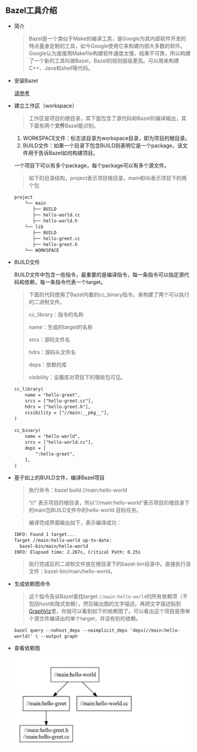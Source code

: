 ## Bazel工具介绍

- 简介

  > Bazel是一个类似于Make的编译工具，是Google为其内部软件开发的特点量身定制的工具，如今Google使用它来构建内部大多数的软件。Google认为直接用Makefile构建软件速度太慢，结果不可靠，所以构建了一个新的工具叫做Bazel，Bazel的规则层级更高。可以用来构建C++、Java和shell等代码。

- 安装Bazel

  [请参考](https://docs.bazel.build/versions/master/install.html)

- 建立工作区（workspace）

  >  工作区是项目的根目录，其下面包含了源代码和Bazel的编译输出，其下面有两个**文件**Bazel能识别。

  1. WORKSPACE文件：标志该目录为workspace目录，即为项目的根目录。
  2. BUILD文件：如果一个目录下包含BUILD则表明它是一个package，该文件用于告诉Bazel如何构建项目。

  一个项目下可以有多个package，每个package可以有多个源文件。

  > 如下的目录结构，project表示项目根目录，main和lib表示项目下的两个包

  ```
  project
      └── main
         ├── BUILD
         ├── hello-world.cc
         ├── hello-world.h
      └── lib
         ├── BUILD
         ├── hello-greet.cc
         ├── hello-greet.h
      └── WORKSPACE
  ```

- BUILD文件

  BUILD文件中包含一些指令，最重要的是编译指令，每一条指令可以指定源代码和依赖，每一条指令代表一个target。

  > 下面的代码使用了Bazel内置的cc_binary指令，来构建了两个可以执行的二进制文件。
  >
  > cc_library：指令的名称
  >
  > name：生成的target的名称
  >
  > srcs：源码文件名
  >
  > hdrs：源码头文件名
  >
  > deps：依赖的库
  >
  > visibility：设置库对项目下的哪些包可见。

  ```
  cc_library(
      name = "hello-greet",
      srcs = ["hello-greet.cc"],
      hdrs = ["hello-greet.h"],
      visibility = ["//main:__pkg__"],
  )

  cc_binary(
      name = "hello-world",
      srcs = ["hello-world.cc"],
      deps = [
          ":hello-greet",
      ],
  )
  ```

- 基于如上的BUILD文件，编译Bazel项目

  > 执行命令：bazel   build    //main:hello-world
  >
  > “//” 表示项目的根目录，所以“//main:hello-world”表示项目的根目录下的main包BUILD文件中的hello-world  目标任务。

  > 编译完成界面输出如下，表示编译成功：

  ```
  INFO: Found 1 target...
  Target //main:hello-world up-to-date:
    bazel-bin/main/hello-world
  INFO: Elapsed time: 2.267s, Critical Path: 0.25s
  ```

  > 执行完成后的二进制文件放在根目录下的bazel-bin目录中。直接执行该文件：bazel-bin/main/hello-world。

- 生成依赖图命令

  > 这个指令告诉Bazel查找target `//main:hello-world`的所有依赖项（不包括host和隐式依赖），然后输出图的文字描述。再把文字描述贴到[GraphViz](http://www.webgraphviz.com/)里，你就可以看到如下的依赖图了。可以看出这个项目是用单个源文件编译出的单个target，并没有别的依赖。

  ```
  bazel query --nohost_deps --noimplicit_deps 'deps(//main:hello-world)' \ --output graph
  ```

- 查看依赖图

  ![](imgs/1.jpg)

  ​

  ​

  ​